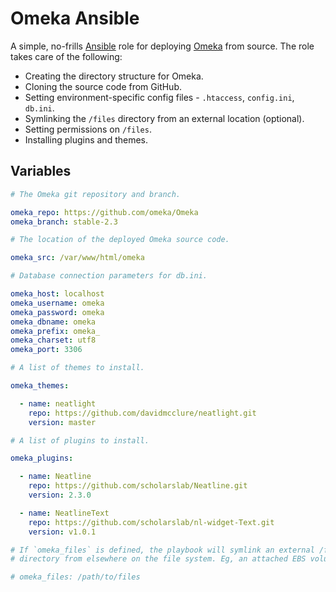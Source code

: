 # Omeka Ansible

A simple, no-frills [Ansible][ansible] role for deploying [Omeka][omeka] from source. The role takes care of the following:

- Creating the directory structure for Omeka.
- Cloning the source code from GitHub.
- Setting environment-specific config files - `.htaccess`, `config.ini`, `db.ini`.
- Symlinking the `/files` directory from an external location (optional).
- Setting permissions on `/files`.
- Installing plugins and themes.

## Variables

```yaml
# The Omeka git repository and branch.

omeka_repo: https://github.com/omeka/Omeka
omeka_branch: stable-2.3

# The location of the deployed Omeka source code.

omeka_src: /var/www/html/omeka

# Database connection parameters for db.ini.

omeka_host: localhost
omeka_username: omeka
omeka_password: omeka
omeka_dbname: omeka
omeka_prefix: omeka_
omeka_charset: utf8
omeka_port: 3306

# A list of themes to install.

omeka_themes:

  - name: neatlight
    repo: https://github.com/davidmcclure/neatlight.git
    version: master

# A list of plugins to install.

omeka_plugins:

  - name: Neatline
    repo: https://github.com/scholarslab/Neatline.git
    version: 2.3.0

  - name: NeatlineText
    repo: https://github.com/scholarslab/nl-widget-Text.git
    version: v1.0.1

# If `omeka_files` is defined, the playbook will symlink an external /files
# directory from elsewhere on the file system. Eg, an attached EBS volume.

# omeka_files: /path/to/files
```

[ansible]: http://www.ansible.com
[omeka]: http://omeka.org
